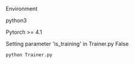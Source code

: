 Environment

python3

Pytorch >= 4.1


Setting parameter 'is_training' in Trainer.py False

```python
python Trainer.py
```
